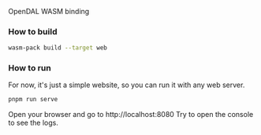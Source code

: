 OpenDAL WASM binding

### How to build

```bash
wasm-pack build --target web
```

### How to run

For now, it's just a simple website, so you can run it with any web server.

```bash
pnpm run serve
```

Open your browser and go to http://localhost:8080
Try to open the console to see the logs.
